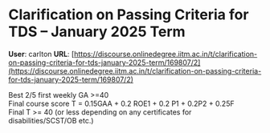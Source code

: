 # Clarification on Passing Criteria for TDS – January 2025 Term

**User**: carlton
**URL**: [https://discourse.onlinedegree.iitm.ac.in/t/clarification-on-passing-criteria-for-tds-january-2025-term/169807/2](https://discourse.onlinedegree.iitm.ac.in/t/clarification-on-passing-criteria-for-tds-january-2025-term/169807/2)

Best 2/5 first weekly GA >=40  
Final course score T = 0.15GAA + 0.2 ROE1 + 0.2 P1 + 0.2P2 + 0.25F  
Final T >= 40 (or less depending on any certificates for disabilities/SCST/OB etc.)
